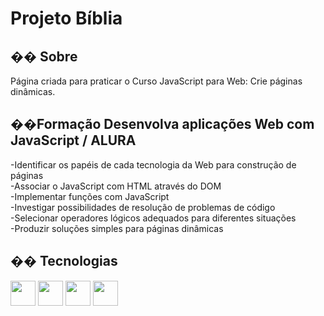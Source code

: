 <h1>Projeto Bíblia</h1>

<h2>�� Sobre</h2>
<p>Página criada para praticar o Curso JavaScript para Web: Crie páginas dinâmicas.</p>

<h2>��Formação Desenvolva aplicações Web com JavaScript / ALURA</h2>
<p>
-Identificar os papéis de cada tecnologia da Web para construção de páginas<br>
-Associar o JavaScript com HTML através do DOM<br>
-Implementar funções com JavaScript<br>
-Investigar possibilidades de resolução de problemas de código<br>
-Selecionar operadores lógicos adequados para diferentes situações<br>
-Produzir soluções simples para páginas dinâmicas<br>
</p>


## �� Tecnologias
<div>
  <img src="https://cdn.jsdelivr.net/gh/devicons/devicon@latest/icons/vscode/vscode-original-wordmark.svg" width="40" height="40"/>
  <img src="https://cdn.jsdelivr.net/gh/devicons/devicon@latest/icons/javascript/javascript-original.svg"width="40" height="40"/>
  <img src="https://cdn.jsdelivr.net/gh/devicons/devicon@latest/icons/css3/css3-plain-wordmark.svg" width="40" height="40"/>     
  <img src="https://cdn.jsdelivr.net/gh/devicons/devicon@latest/icons/html5/html5-plain-wordmark.svg"  width="40" height="40"/>
                       
</div>
